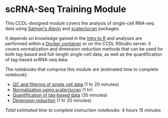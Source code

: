 # scRNA-Seq Training Module

This CCDL-designed module covers the analysis of single-cell RNA-seq data using [Salmon's Alevin](https://salmon.readthedocs.io/en/latest/alevin.html) and [scater/scran](https://bioconductor.org/packages/devel/bioc/vignettes/scran/inst/doc/scran.html) packages.

It depends on knowledge gained in the [Intro to R](https://github.com/AlexsLemonade/training-modules/tree/master/intro-to-R-tidyverse) and analyses are performed within a [Docker container](https://github.com/AlexsLemonade/training-modules/tree/master/docker-install) or on the CCDL RStudio server.
It covers normalization and dimension reduction methods that can be used for both tag-based and full-length single-cell data, as well as the quantification of tag-based scRNA-seq data.

The notebooks that comprise this module are (estimated time to complete notebook):

* [QC and filtering of single cell data](https://htmlpreview.github.io/?https://github.com/AlexsLemonade/training-modules/blob/master/scRNA-seq/01-filtering_scRNA-seq.nb.html) (1 hr 20 minutes)
* [Normalization using scater/scran](https://htmlpreview.github.io/?https://github.com/AlexsLemonade/training-modules/blob/master/scRNA-seq/02-normalizing_scRNA-seq.nb.html) (1 hr)
* [Quantification of tag-based data](https://htmlpreview.github.io/?https://github.com/AlexsLemonade/training-modules/blob/master/scRNA-seq/04-tag-based_scRNA-seq_processing.nb.html) (35 minutes)
* [Dimension reduction](https://htmlpreview.github.io/?https://github.com/AlexsLemonade/training-modules/blob/master/scRNA-seq/05-dimension_reduction_scRNA-seq.nb.html) (1 hr 20 minutes)

_Total estimated time to complete instruction notebooks: 4 hours 15 minutes_